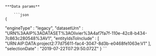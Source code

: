     ***Data params**

        ```json
    {
  "engineType" : "legacy",
  "datasetUrn" : "URN%3AAIP%3ADATASET%3AOlivier%3A4af7fa7f-110e-42c8-b434-7c863c280548%3AV1",
  "entityIdsToInclude" : [ "URN:AIP:DATA:project2:77d75611-fac4-3047-8d3b-e0468fe1063e:V1" ],
  "selectionDate" : "2019-07-22T07:29:50.072Z"
}
        ```
